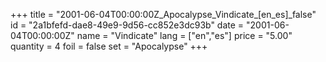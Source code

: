 +++
title = "2001-06-04T00:00:00Z_Apocalypse_Vindicate_[en_es]_false"
id = "2a1bfefd-dae8-49e9-9d56-cc852e3dc93b"
date = "2001-06-04T00:00:00Z"
name = "Vindicate"
lang = ["en","es"]
price = "5.00"
quantity = 4
foil = false
set = "Apocalypse"
+++
